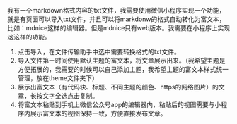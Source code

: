 我有一个markdown格式内容的txt文件，我需要使用微信小程序实现一个功能，就是有页面可以导入txt文件，并且可以将markdonw的格式自动转化为富文本，比如：mdnice这样的编辑器。但是mdnice只有web版本。我需要在小程序上实现这这样的功能。

1. 点击导入，在文件传输助手中选中需要转换格式的txt文件。
2. 导入文件第一时间使用默认主题的富文本，将文章展示出来。（我希望主题是方便拓展的，我需要的时候可以自己添加主题，我希望主题的富文本样式统一管理，放在theme文件夹下）
3. 展示出富文本（有代码块、标题、不同主题的颜色、https的网络图片）的文章，长按文字全选点击复制。
4. 将富文本粘贴到手机上微信公众号app的编辑器内，粘贴后的视图需要与小程序内展示富文本的视图保持一致，方便直接发布文章。
